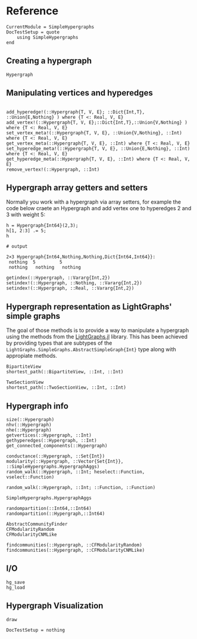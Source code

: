 Reference
=========

```@meta
CurrentModule = SimpleHypergraphs
DocTestSetup = quote
    using SimpleHypergraphs
end
```

Creating a hypergraph
---------------------

```@docs
Hypergraph
```

Manipulating vertices and hyperedges
------------------------------------
```@docs

add_hyperedge!(::Hypergraph{T, V, E}; ::Dict{Int,T}, ::Union{E,Nothing} ) where {T <: Real, V, E}
add_vertex!(::Hypergraph{T, V, E};::Dict{Int,T},::Union{V,Nothing} ) where {T <: Real, V, E}
set_vertex_meta!(::Hypergraph{T, V, E}, ::Union{V,Nothing}, ::Int) where {T <: Real, V, E}
get_vertex_meta(::Hypergraph{T, V, E}, ::Int) where {T <: Real, V, E}
set_hyperedge_meta!(::Hypergraph{T, V, E}, ::Union{E,Nothing}, ::Int) where {T <: Real, V, E}
get_hyperedge_meta(::Hypergraph{T, V, E}, ::Int) where {T <: Real, V, E}
remove_vertex!(::Hypergraph, ::Int)
```

Hypergraph array getters and setters
------------------------------------

Normally you work with a hypergraph via array setters, for example the code below craete an Hypergraph and add vertex one to hyperedges 2 and 3 with weight 5:
```jldoctest
h = Hypergraph{Int64}(2,3);
h[1, 2:3] .= 5;
h

# output

2×3 Hypergraph{Int64,Nothing,Nothing,Dict{Int64,Int64}}:
 nothing  5         5
 nothing   nothing   nothing
```

```@docs
getindex(::Hypergraph, ::Vararg{Int,2})
setindex!(::Hypergraph, ::Nothing, ::Vararg{Int,2})
setindex!(::Hypergraph, ::Real, ::Vararg{Int,2})
```

Hypergraph representation as LightGraphs' simple graphs
-------------------------------------------------------

The goal of those methods is to provide a way to manipulate a hypergraph using
the methods from the [LightGraphs.jl](https://github.com/JuliaGraphs/LightGraphs.jl) library.
This has been achieved by providing types that are subtypes of the
`LightGraphs.SimpleGraphs.AbstractSimpleGraph{Int}` type along with appropiate methods.

```@docs
BipartiteView
shortest_path(::BipartiteView, ::Int, ::Int)

TwoSectionView
shortest_path(::TwoSectionView, ::Int, ::Int)
```

Hypergraph info
---------------
```@docs
size(::Hypergraph)
nhv(::Hypergraph)
nhe(::Hypergraph)
getvertices(::Hypergraph, ::Int)
gethyperedges(::Hypergraph, ::Int)
get_connected_components(::Hypergraph)

conductance(::Hypergraph, ::Set{Int})
modularity(::Hypergraph, ::Vector{Set{Int}}, ::SimpleHypergraphs.HypergraphAggs)
random_walk(::Hypergraph, ::Int; heselect::Function, vselect::Function)

random_walk(::Hypergraph, ::Int; ::Function, ::Function)

SimpleHypergraphs.HypergraphAggs

randompartition(::Int64,::Int64)
randompartition(::Hypergraph,::Int64)

AbstractCommunityFinder
CFModularityRandom
CFModularityCNMLike

findcommunities(::Hypergraph, ::CFModularityRandom)
findcommunities(::Hypergraph, ::CFModularityCNMLike)
```

I/O
---
```@docs
hg_save
hg_load
```

Hypergraph Visualization
------------------------

```@docs
draw
```

```@meta
DocTestSetup = nothing
```
